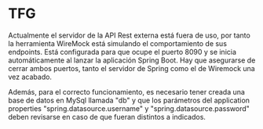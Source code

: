# TFG
Actualmente el servidor de la API Rest externa está fuera de uso, por tanto la herramienta WireMock está simulando el comportamiento de sus endpoints. Está configurada para que ocupe el puerto 8090 y se inicia automáticamente al lanzar la aplicación Spring Boot. Hay que asegurarse de cerrar ambos puertos, tanto el servidor de Spring como el de Wiremock una vez acabado.

Además, para el correcto funcionamiento, es necesario tener creada una base de datos en MySql llamada "db" y que los parámetros del application properties "spring.datasource.username" y "spring.datasource.password" deben revisarse en caso de que fueran distintos a indicados.
